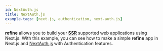 ```yaml
---
id: NextAuth.js
title: NextAuth.js
example-tags: [next.js, authentication, next-auth.js]
---
```


**refine** allows you to build your [**SSR**](https://nextjs.org/docs/basic-features/pages#server-side-rendering) supported web applications using Next.js. With this example, you can see how to make a simple **refine** app in Next.js and [NextAuth.js](https://next-auth.js.org) with Authentication features.

<CodeSandboxExample path="with-nextjs-next-auth" />
